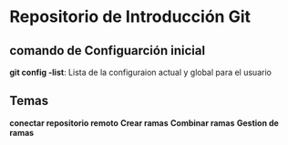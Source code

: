 # Repositorio de Introducción Git

## comando de Configuarción inicial
 **git config -list**: Lista de la configuraion actual y global para el usuario

## Temas
**conectar repositorio remoto**
**Crear ramas**
**Combinar ramas**
**Gestion de ramas**
